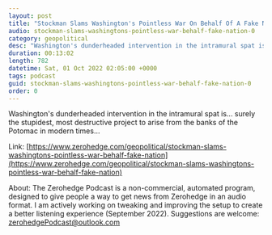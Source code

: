 ```yaml
---
layout: post
title: "Stockman Slams Washington's Pointless War On Behalf Of A Fake Nation"
audio: stockman-slams-washingtons-pointless-war-behalf-fake-nation-0
category: geopolitical
desc: "Washington's dunderheaded intervention in the intramural spat is... surely the stupidest, most destructive project to arise from the banks of the Potomac in modern times..."
duration: 00:13:02
length: 782
datetime: Sat, 01 Oct 2022 02:05:00 +0000
tags: podcast
guid: stockman-slams-washingtons-pointless-war-behalf-fake-nation-0
order: 0
---
```

Washington's dunderheaded intervention in the intramural spat is... surely the stupidest, most destructive project to arise from the banks of the Potomac in modern times...

Link: [https://www.zerohedge.com/geopolitical/stockman-slams-washingtons-pointless-war-behalf-fake-nation](https://www.zerohedge.com/geopolitical/stockman-slams-washingtons-pointless-war-behalf-fake-nation)

About: The Zerohedge Podcast is a non-commercial, automated program, designed to give people a way to get news from Zerohedge in an audio format.  I am actively working on tweaking and improving the setup to create a better listening experience (September 2022).  Suggestions are welcome: [zerohedgePodcast@outlook.com](mailto:zerohedgePodcast@outlook.com)